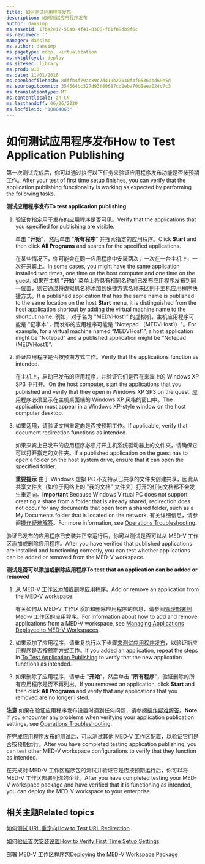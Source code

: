 ```yaml
---
title: 如何测试应用程序发布
description: 如何测试应用程序发布
author: dansimp
ms.assetid: 17ba2e12-50a0-4f41-8300-f61f09db9f6c
ms.reviewer: ''
manager: dansimp
ms.author: dansimp
ms.pagetype: mdop, virtualization
ms.mktglfcycl: deploy
ms.sitesec: library
ms.prod: w10
ms.date: 11/01/2016
ms.openlocfilehash: 8dffb4f79ac89c7d419b27640f4f05364bd69e5d
ms.sourcegitcommit: 354664bc527d93f80687cd2eba70d1eea024c7c3
ms.translationtype: MT
ms.contentlocale: zh-CN
ms.lasthandoff: 06/26/2020
ms.locfileid: "10804063"
---
```

# <span data-ttu-id="29408-103">如何测试应用程序发布</span><span class="sxs-lookup"><span data-stu-id="29408-103">How to Test Application Publishing</span></span>


<span data-ttu-id="29408-104">第一次测试完成后，你可以通过执行以下任务来验证应用程序发布功能是否按预期工作。</span><span class="sxs-lookup"><span data-stu-id="29408-104">After your test of first time setup finishes, you can verify that the application publishing functionality is working as expected by performing the following tasks.</span></span>

<a href="" id="bkmk-apppub"></a>**<span data-ttu-id="29408-105">测试应用程序发布</span><span class="sxs-lookup"><span data-stu-id="29408-105">To test application publishing</span></span>**

1.  <span data-ttu-id="29408-106">验证你指定用于发布的应用程序是否可见。</span><span class="sxs-lookup"><span data-stu-id="29408-106">Verify that the applications that you specified for publishing are visible.</span></span>

    <span data-ttu-id="29408-107">单击 "**开始**"，然后单击 "**所有程序**" 并搜索指定的应用程序。</span><span class="sxs-lookup"><span data-stu-id="29408-107">Click **Start** and then click **All Programs** and search for the specified applications.</span></span>

    <span data-ttu-id="29408-108">在某些情况下，你可能会在同一应用程序中安装两次，一次在一台主机上，一次在来宾上。</span><span class="sxs-lookup"><span data-stu-id="29408-108">In some cases, you might have the same application installed two times, one time on the host computer and one time on the guest.</span></span> <span data-ttu-id="29408-109">如果在主机 "**开始**" 菜单上将具有相同名称的已发布应用程序发布到同一位置，则它通过将虚拟机名称添加到快捷方式名称来区别于主机应用程序快捷方式。</span><span class="sxs-lookup"><span data-stu-id="29408-109">If a published application that has the same name is published to the same location on the host **Start** menu, it is distinguished from the host application shortcut by adding the virtual machine name to the shortcut name.</span></span> <span data-ttu-id="29408-110">例如，对于名为 "MEDVHost1" 的虚拟机，主机应用程序可能是 "记事本"，而发布的应用程序可能是 "Notepad （MEDVHost1）"。</span><span class="sxs-lookup"><span data-stu-id="29408-110">For example, for a virtual machine named “MEDVHost1”, a host application might be "Notepad" and a published application might be "Notepad (MEDVHost1)".</span></span>

2.  <span data-ttu-id="29408-111">验证应用程序是否按预期方式工作。</span><span class="sxs-lookup"><span data-stu-id="29408-111">Verify that the applications function as intended.</span></span>

    <span data-ttu-id="29408-112">在主机上，启动已发布的应用程序，并验证它们是否在来宾上的 Windows XP SP3 中打开。</span><span class="sxs-lookup"><span data-stu-id="29408-112">On the host computer, start the applications that you published and verify that they open in Windows XP SP3 on the guest.</span></span> <span data-ttu-id="29408-113">应用程序必须显示在主机桌面端的 Windows XP 风格的窗口中。</span><span class="sxs-lookup"><span data-stu-id="29408-113">The application must appear in a Windows XP-style window on the host computer desktop.</span></span>

3.  <span data-ttu-id="29408-114">如果适用，请验证文档重定向是否按预期工作。</span><span class="sxs-lookup"><span data-stu-id="29408-114">If applicable, verify that document redirection functions as intended.</span></span>

    <span data-ttu-id="29408-115">如果来宾上已发布的应用程序必须打开主机系统驱动器上的文件夹，请确保它可以打开指定的文件夹。</span><span class="sxs-lookup"><span data-stu-id="29408-115">If a published application on the guest has to open a folder on the host system drive, ensure that it can open the specified folder.</span></span>

    <span data-ttu-id="29408-116">**重要提示** 由于 Windows 虚拟 PC 不支持从已共享的文件夹创建共享，因此从共享文件夹（如位于网络上的 "我的文档" 文件夹）打开的任何文档都不会发生重定向。</span><span class="sxs-lookup"><span data-stu-id="29408-116">**Important** Because Windows Virtual PC does not support creating a share from a folder that is already shared, redirection does not occur for any documents that open from a shared folder, such as a My Documents folder that is located on the network.</span></span> <span data-ttu-id="29408-117">有关详细信息，请参阅[操作疑难解答](operations-troubleshooting-medv2.md)。</span><span class="sxs-lookup"><span data-stu-id="29408-117">For more information, see [Operations Troubleshooting](operations-troubleshooting-medv2.md).</span></span>

<span data-ttu-id="29408-118">验证已发布的应用程序已安装并正常运行后，你可以测试是否可以从 MED-V 工作区添加或删除应用程序。</span><span class="sxs-lookup"><span data-stu-id="29408-118">After you have verified that published applications are installed and functioning correctly, you can test whether applications can be added or removed from the MED-V workspace.</span></span>

**<span data-ttu-id="29408-119">测试是否可以添加或删除应用程序</span><span class="sxs-lookup"><span data-stu-id="29408-119">To test that an application can be added or removed</span></span>**

1.  <span data-ttu-id="29408-120">从 MED-V 工作区添加或删除应用程序。</span><span class="sxs-lookup"><span data-stu-id="29408-120">Add or remove an application from the MED-V workspace.</span></span>

    <span data-ttu-id="29408-121">有关如何从 MED-V 工作区添加和删除应用程序的信息，请参阅[管理部署到 Med-v 工作区的应用程序](managing-applications-deployed-to-med-v-workspaces.md)。</span><span class="sxs-lookup"><span data-stu-id="29408-121">For information about how to add and remove applications from a MED-V workspace, see [Managing Applications Deployed to MED-V Workspaces](managing-applications-deployed-to-med-v-workspaces.md).</span></span>

2.  <span data-ttu-id="29408-122">如果添加了应用程序，请重复执行以下步骤[来测试应用程序发布](#bkmk-apppub)，以验证新应用程序是否按预期方式工作。</span><span class="sxs-lookup"><span data-stu-id="29408-122">If you added an application, repeat the steps in [To Test Application Publishing](#bkmk-apppub) to verify that the new application functions as intended.</span></span>

3.  <span data-ttu-id="29408-123">如果删除了应用程序，请单击 "**开始**"，然后单击 "**所有程序**"，验证删除的所有应用程序是否不再列出。</span><span class="sxs-lookup"><span data-stu-id="29408-123">If you removed an application, click **Start** and then click **All Programs** and verify that any applications that you removed are no longer listed.</span></span>

<span data-ttu-id="29408-124">**注意** 如果在验证应用程序发布设置时遇到任何问题，请参阅[操作疑难解答](operations-troubleshooting-medv2.md)。</span><span class="sxs-lookup"><span data-stu-id="29408-124">**Note** If you encounter any problems when verifying your application publication settings, see [Operations Troubleshooting](operations-troubleshooting-medv2.md).</span></span>

<span data-ttu-id="29408-125">在完成应用程序发布的测试后，可以测试其他 MED-V 工作区配置，以验证它们是否按预期运行。</span><span class="sxs-lookup"><span data-stu-id="29408-125">After you have completed testing application publishing, you can test other MED-V workspace configurations to verify that they function as intended.</span></span>

<span data-ttu-id="29408-126">在完成对 MED-V 工作区程序包的测试并验证它是否按预期运行后，你可以将 MED-V 工作区部署到你的企业。</span><span class="sxs-lookup"><span data-stu-id="29408-126">After you have completed testing your MED-V workspace package and have verified that it is functioning as intended, you can deploy the MED-V workspace to your enterprise.</span></span>

## <span data-ttu-id="29408-127">相关主题</span><span class="sxs-lookup"><span data-stu-id="29408-127">Related topics</span></span>

[<span data-ttu-id="29408-128">如何测试 URL 重定向</span><span class="sxs-lookup"><span data-stu-id="29408-128">How to Test URL Redirection</span></span>](how-to-test-url-redirection.md)

[<span data-ttu-id="29408-129">如何验证首次安装设置</span><span class="sxs-lookup"><span data-stu-id="29408-129">How to Verify First Time Setup Settings</span></span>](how-to-verify-first-time-setup-settings.md)

[<span data-ttu-id="29408-130">部署 MED-V 工作区程序包</span><span class="sxs-lookup"><span data-stu-id="29408-130">Deploying the MED-V Workspace Package</span></span>](deploying-the-med-v-workspace-package.md)

 

 





